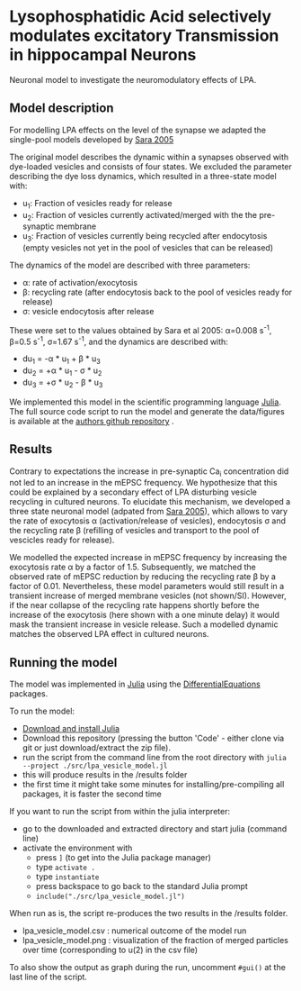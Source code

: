 # Lysophosphatidic Acid selectively modulates excitatory Transmission in hippocampal Neurons

Neuronal model to investigate the neuromodulatory effects of LPA.


## Model description


For modelling LPA effects on the level of the synapse we adapted the single-pool models developed by [Sara 2005](https://www.sciencedirect.com/science/article/pii/S0896627305000693?via%3Dihub) 

The original model describes the dynamic within a synapses observed with dye-loaded vesicles and consists of four states. We excluded the parameter describing the dye loss dynamics, which resulted in a three-state model with:

- u<sub>1</sub>: Fraction of vesicles ready for release
- u<sub>2</sub>: Fraction of vesicles currently activated/merged with the the pre-synaptic membrane
- u<sub>3</sub>: Fraction of vesicles currently being recycled after endocytosis (empty vesicles not yet in the pool of vesicles that can be released)

The dynamics of the model are described with three parameters:

- α: rate of activation/exocytosis 
- β: recycling rate (after endocytosis back to the pool of vesicles ready for release)
- σ: vesicle endocytosis after release

These were set to the values obtained by Sara et al 2005: α=0.008 s<sup>-1</sup>, β=0.5 s<sup>-1</sup>, σ=1.67 s<sup>-1</sup>, and the dynamics are described with:

- du<sub>1</sub> = -α * u<sub>1</sub> + β * u<sub>3</sub>      
- du<sub>2</sub> = +α * u<sub>1</sub> - σ * u<sub>2</sub>      
- du<sub>3</sub> = +σ * u<sub>2</sub> - β * u<sub>3</sub>      


We implemented this model in the scientific programming language [Julia](https://arxiv.org/abs/1209.5145). 
The full source code script to run the model and generate the data/figures is available at the [authors github repository](https://github.com/konstantinstadler/brandt_lpa_neuronal_modulation) .


## Results

Contrary to expectations the increase in pre-synaptic Ca<sub>i</sub> concentration did not led to an increase in the mEPSC frequency.
We hypothesize that this could be explained by a secondary effect of LPA disturbing vesicle recycling in cultured neurons.
To elucidate this mechanism, we developed a three state neuronal model (adpated from [Sara 2005](https://www.sciencedirect.com/science/article/pii/S0896627305000693?via%3Dihub)), which allows to vary the rate of exocytosis α (activation/release of vesicles), endocytosis σ and the recycling rate β (refilling of vesicles and transport to the pool of vescicles ready for release).

We modelled the expected increase in mEPSC frequency by increasing the exocytosis rate α by a factor of 1.5. 
Subsequently, we matched the observed rate of mEPSC reduction by reducing the recycling rate β by a factor of 0.01.
Nevertheless, these model parameters would still result in a transient increase of merged membrane vesicles (not shown/SI). 
However, if the near collapse of the recycling rate happens shortly before the increase of the exocytosis (here shown with a one minute delay) it would mask the transient increase in vesicle release. Such a modelled dynamic matches the observed LPA effect in cultured neurons.


## Running the model

The model was implemented in [Julia](https://julialang.org/) using the [DifferentialEquations](https://juliapackages.com/p/differentialequations) packages. 

To run the model:

- [Download and install Julia](https://julialang.org/downloads/)
- Download this repository (pressing the button 'Code' - either clone via git or just download/extract the zip file).
- run the script from the command line from the root directory with `julia --project ./src/lpa_vesicle_model.jl`
- this will produce results in the /results folder
- the first time it might take some minutes for installing/pre-compiling all packages, it is faster the second time


If you want to run the script from within the julia interpreter:
- go to the downloaded and extracted directory and start julia (command line)
- activate the environment with 
    - press `]` (to get into the Julia package manager)
    - type `activate .`
    - type `instantiate`
    - press backspace to go back to the standard Julia prompt
    - `include("./src/lpa_vesicle_model.jl")`

When run as is, the script re-produces the two results in the /results folder.

- lpa_vesicle_model.csv : numerical outcome of the model run
- lpa_vesicle_model.png : visualization of the fraction of merged particles over time (corresponding to u(2) in the csv file)

To also show the output as graph during the run, uncomment `#gui()` at the last line of the script.


